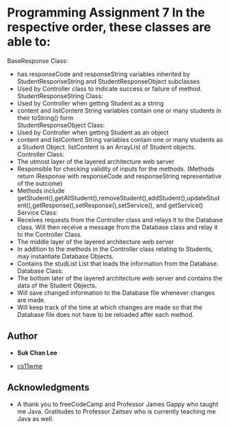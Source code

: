 # Programming Assignment 7 In the respective order, these classes are able to:
BaseResponse Class:<br >
  - has responseCode and responseString variables inherited by StudentResponseString and StudentResponseObject subclasses <br >
  - Used by Controller class to indicate success or failure of method. <br >
StudentResponseString Class: <br >
  - Used by Controller when getting Student as a string<br >
  - content and listContent String variables contain one or many students in their toString() form<br >
StudentResponseObject Class:<br >
  - Used by Controller when getting Student as an object<br >
  - content and listContent String variables contain one or many students as a Student Object. listContent is an ArrayList of Student objects.<br >
Controller Class:<br >
  - The utmost layer of the layered architecture web server<br >
  - Responsible for checking validity of inputs for the methods. (Methods return IResponse with responseCode and responseString
  representative of the outcome)<br >
  - Methods include getStudent(),getAllStudent(),removeStudent(),addStudent(),updateStudent(),getResponse(),setResponse(),setService(), and getService()
Service Class:<br >
  - Receives requests from the Controller class and relays it to the Database class. Will then receive a message from the Database class and relay it to the Controller Class. <br >
  - The middle layer of the layered architecture web server<br >
  - In addition to the methods in the Controller class relating to Students, may instantiate Database Objects.<br >
  - Contains the studList List<Student> that loads the information from the Database.<br >
Database Class:<br >
  - The bottom later of the layered architecture web server and contains the data of the Student Objects.<br >
  - Will save changed information to the Database file whenever changes are made.<br >
  - Will keep track of the time at which changes are made so that the Database file does not have to be reloaded after each method.<br >
## Author<br >

* **Suk Chan Lee**
- [cs11wme](mailto:scl002@ucsd.edu)


## Acknowledgments

* A thank you to freeCodeCamp and Professor James Gappy who taught me Java.
Gratitudes to Professor Zaitsev who is currently teaching me Java as well.
